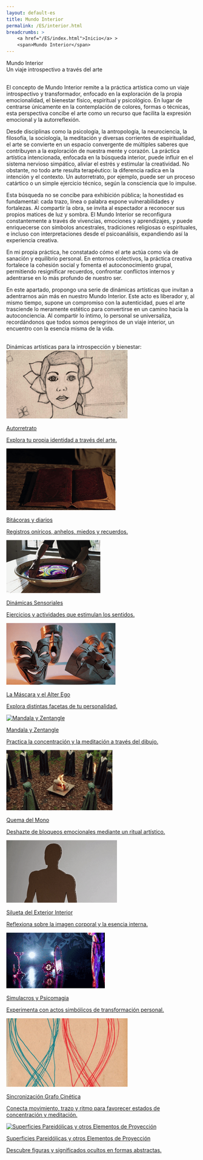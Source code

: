 ```yaml
---
layout: default-es
title: Mundo Interior
permalink: /ES/interior.html
breadcrumbs: >
    <a href="/ES/index.html">Inicio</a> >
    <span>Mundo Interior</span>
---
```


<!-- Título principal -->
<div class="titulo">Mundo Interior</div>
<div class="subtitulo">Un viaje introspectivo a través del arte</div>

<!-- Párrafo 1 -->
<p class="parrafo" style="margin-top:6%;">
  El concepto de Mundo Interior remite a la práctica artística como un viaje introspectivo y transformador, enfocado en la exploración de la propia emocionalidad, el bienestar físico, espiritual y psicológico. En lugar de centrarse únicamente en la contemplación de colores, formas o técnicas, esta perspectiva concibe el arte como un recurso que facilita la expresión emocional y la autorreflexión.
</p>

<!-- Párrafo 2 -->
<p class="parrafo">
  Desde disciplinas como la psicología, la antropología, la neurociencia, la filosofía, la sociología, la meditación y diversas corrientes de espiritualidad, el arte se convierte en un espacio convergente de múltiples saberes que contribuyen a la exploración de nuestra mente y corazón. La práctica artística intencionada, enfocada en la búsqueda interior, puede influir en el sistema nervioso simpático, aliviar el estrés y estimular la creatividad. No obstante, no todo arte resulta terapéutico: la diferencia radica en la intención y el contexto. Un autorretrato, por ejemplo, puede ser un proceso catártico o un simple ejercicio técnico, según la consciencia que lo impulse.
</p>

<!-- Párrafo 3 -->
<p class="parrafo">
  Esta búsqueda no se concibe para exhibición pública; la honestidad es fundamental: cada trazo, línea o palabra expone vulnerabilidades y fortalezas. Al compartir la obra, se invita al espectador a reconocer sus propios matices de luz y sombra. El Mundo Interior se reconfigura constantemente a través de vivencias, emociones y aprendizajes, y puede enriquecerse con símbolos ancestrales, tradiciones religiosas o espirituales, e incluso con interpretaciones desde el psicoanálisis, expandiendo así la experiencia creativa.
</p>

<!-- Párrafo 4 -->
<p class="parrafo">
  En mi propia práctica, he constatado cómo el arte actúa como vía de sanación y equilibrio personal. En entornos colectivos, la práctica creativa fortalece la cohesión social y fomenta el autoconocimiento grupal, permitiendo resignificar recuerdos, confrontar conflictos internos y adentrarse en lo más profundo de nuestro ser.
</p>

<!-- Párrafo 5 -->
<p class="parrafo">
  En este apartado, propongo una serie de dinámicas artísticas que invitan a adentrarnos aún más en nuestro Mundo Interior. Este acto es liberador y, al mismo tiempo, supone un compromiso con la autenticidad, pues el arte trasciende lo meramente estético para convertirse en un camino hacia la autoconciencia. Al compartir lo íntimo, lo personal se universaliza, recordándonos que todos somos peregrinos de un viaje interior, un encuentro con la esencia misma de la vida.
</p>

<br>
<div class="subtitulo">Dinámicas artísticas para la introspección y bienestar:</div>
<div class="owl-carousel">
  <!-- AUTORRETRATO -->
  <div class="item">
    <a href="/ES/autorretrato.html" class="fancy-button">
      <div class="button-content">
        <img src="/assets/img/interior/boton-autorretrato.gif" alt="Autorretrato" loading="lazy">
        <p class="title">Autorretrato</p>
        <p class="subtitle">Explora tu propia identidad a través del arte.</p>
      </div>
    </a>
  </div>

  <!-- BITÁCORAS Y DIARIOS -->
  <div class="item">
    <a href="/ES/diarios-y-bitacoras.html" class="fancy-button">
      <div class="button-content">
        <img src="/assets/img/interior/boton-bitacoras.gif" alt="Bitácoras y diarios" loading="lazy">
        <p class="title">Bitácoras y diarios</p>
        <p class="subtitle">Registros oníricos, anhelos, miedos y recuerdos.</p>
      </div>
    </a>
  </div>

  <!-- DINÁMICAS SENSORIALES -->
  <div class="item">
    <a href="/ES/dinamicas-sensoriales.html" class="fancy-button">
      <div class="button-content">
        <img src="/assets/img/ES-inicio---mundo-interior.gif" alt="Dinámicas Sensoriales" loading="lazy">
        <p class="title">Dinámicas Sensoriales</p>
        <p class="subtitle">Ejercicios y actividades que estimulan los sentidos.</p>
      </div>
    </a>
  </div>

  <!-- La Máscara y el Alter Ego -->
  <div class="item">
    <a href="/ES/la-mascara-y-el-alter-ego.html" class="fancy-button">
      <div class="button-content">
        <img src="/assets/img/interior/boton-mascaras.gif" alt="La Máscara y el Alter Ego" loading="lazy">
        <p class="title">La Máscara y el Alter Ego</p>
        <p class="subtitle">Explora distintas facetas de tu personalidad.</p>
      </div>
    </a>
  </div>

  <!-- MANDALA Y ZENTANGLE -->
  <div class="item">
    <a href="/ES/mandala-y-zentangle.html" class="fancy-button">
      <div class="button-content">
        <img src="/assets/img/interior/boton-mandalas.gif" alt="Mandala y Zentangle" loading="lazy">
        <p class="title">Mandala y Zentangle</p>
        <p class="subtitle">Practica la concentración y la meditación a través del dibujo.</p>
      </div>
    </a>
  </div>

  <!-- QUEMA DEL MONO -->
  <div class="item">
    <a href="/ES/quema-del-mono.html" class="fancy-button">
      <div class="button-content">
        <img src="/assets/img/interior/boton-quema.gif" alt="Quema del Mono" loading="lazy">
        <p class="title">Quema del Mono</p>
        <p class="subtitle">Deshazte de bloqueos emocionales mediante un ritual artístico.</p>
      </div>
    </a>
  </div>

  <!-- SILUETA DEL EXTERIOR INTERIOR -->
  <div class="item">
    <a href="/ES/silueta-del-exterior-interior.html" class="fancy-button">
      <div class="button-content">
        <img src="/assets/img/interior/boton-afden.gif" alt="Silueta del Exterior Interior" loading="lazy">
        <p class="title">Silueta del Exterior Interior</p>
        <p class="subtitle">Reflexiona sobre la imagen corporal y la esencia interna.</p>
      </div>
    </a>
  </div>

  <!-- SIMULACROS Y PSICOMAGIA -->
  <div class="item">
    <a href="/ES/simulacros-y-psicomagia.html" class="fancy-button">
      <div class="button-content">
        <img src="/assets/img/interior/boton-psicomagia.gif" alt="Simulacros y Psicomagia" loading="lazy">
        <p class="title">Simulacros y Psicomagia</p>
        <p class="subtitle">Experimenta con actos simbólicos de transformación personal.</p>
      </div>
    </a>
  </div>

  <!-- SINCRONIZACIÓN GRAFO CINÉTICA -->
  <div class="item">
    <a href="/ES/sincronizacion-grafo-cinetica.html" class="fancy-button">
      <div class="button-content">
        <img src="/assets/img/interior/boton-grafocine.gif" alt="Sincronización Grafo Cinética" loading="lazy">
        <p class="title">Sincronización Grafo Cinética</p>
        <p class="subtitle">Conecta movimiento, trazo y ritmo para favorecer estados de concentración y meditación.</p>
      </div>
    </a>
  </div>

  <!-- SUPERFICIES PAREIDÓLICAS Y OTROS ELEMENTOS DE PROYECCIÓN -->
  <div class="item">
    <a href="/ES/superficies-pareidolicas.html" class="fancy-button">
      <div class="button-content">
        <img src="/assets/img/interior/boton-pareidolico.gif" alt="Superficies Pareidólicas y otros Elementos de Proyección" loading="lazy">
        <p class="title">Superficies Pareidólicas y otros Elementos de Proyección</p>
        <p class="subtitle">Descubre figuras y significados ocultos en formas abstractas.</p>
      </div>
    </a>
  </div>
</div>
